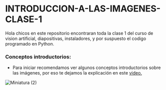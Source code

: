 # INTRODUCCION-A-LAS-IMAGENES-CLASE-1
Hola chicos en este repositorio encontraran toda la clase 1 del curso de vision artificial, diapositivas, instaladores, y por suspuesto el codigo programado en Python.

### Conceptos introductorios:
- Para iniciar recomendamos ver algunos conceptos introductorios sobre las imágenes, por eso te dejamos la explicación en este [video.](https://youtu.be/meNN1TRyojY)

![Miniatura (2)](https://user-images.githubusercontent.com/85022752/216784273-67edbe59-bf47-4518-8ce5-2f8fc4ca92a4.jpg)
